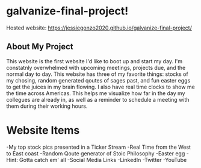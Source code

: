 # galvanize-final-project!
Hosted website: https://jessiegonzo2020.github.io/galvanize-final-project/

## About My Project
This website is the first website I'd like to boot up and start my day. I'm constatnly overwhelmed with upcoming meetings, projects due, and the normal day to day. This website has three of my favorite things: stocks of my chosing, random generated qoutes of sages past, and fun easter eggs to get the juices in my brain flowing. I also have real time clocks to show me the time across Americas. This helps me visualize how far in the day my collegues are already in, as well as a reminder to schedule a meeting with them during their working hours. 

# Website Items
-My top stock pics presented in a Ticker Stream
-Real Time from the West to East coast
-Random Qoute generator of Stoic Philosophy
-Easter egg
    -Hint: Gotta catch em' all
-Social Media Links
    -LinkedIn
    -Twitter
    -YouTube
